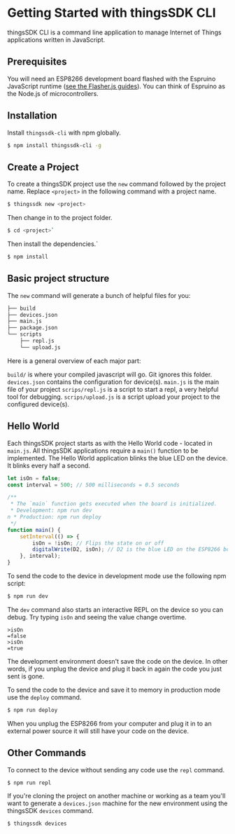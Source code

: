 # Getting Started with thingsSDK CLI

thingsSDK CLI is a command line application to manage Internet of Things applications written in JavaScript.

## Prerequisites

You will need an ESP8266 development board flashed with the Espruino JavaScript runtime ([see the Flasher.js guides](../flasher.js/index.md)). You can think of Espruino as the Node.js of microcontrollers.

## Installation

Install `thingssdk-cli` with npm globally.

 ```bash
 $ npm install thingssdk-cli -g
 ```

## Create a Project

To create a thingsSDK project use the `new` command followed by the project name. Replace `<project>` in the following command with a project name.

```bash
$ thingssdk new <project>
```

Then change in to the project folder.

```bash
$ cd <project>`
```
Then install the dependencies.`

```bash
$ npm install
```

## Basic project structure

The `new` command will generate a bunch of helpful files for you:

```bash
├── build
├── devices.json
├── main.js
├── package.json
└── scripts
    ├── repl.js
    └── upload.js
```

Here is a general overview of each major part:

`build/` is where your compiled javascript will go. Git ignores this folder.
`devices.json` contains the configuration for device(s).
`main.js` is the main file of your project
`scrips/repl.js` is a script to start a repl, a very helpful tool for debugging.
`scrips/upload.js` is a script upload your project to the configured device(s).

## Hello World
Each thingsSDK project starts as with the Hello World code - located in `main.js`. All thingsSDK applications require a `main()` function to be implemented. The Hello World application blinks the blue LED on the device. It blinks every half a second.

```javascript
let isOn = false;
const interval = 500; // 500 milliseconds = 0.5 seconds

/**
 * The `main` function gets executed when the board is initialized.
 * Development: npm run dev
n * Production: npm run deploy
 */
function main() {
    setInterval(() => {
        isOn = !isOn; // Flips the state on or off
        digitalWrite(D2, isOn); // D2 is the blue LED on the ESP8266 boards
    }, interval);
}
```

To send the code to the device in development mode use the following npm script:

```bash
$ npm run dev
```

The `dev` command also starts an interactive REPL on the device so you can debug. Try typing `isOn` and seeing the value change overtime.

```
>isOn
=false
>isOn
=true
```

The development environment doesn't save the code on the device. In other words, if you unplug the device and plug it back in again the code you just sent is gone.

To send the code to the device and save it to memory in production mode use the `deploy` command.

```bash
$ npm run deploy
```
When you unplug the ESP8266 from your computer and plug it in to an external power source it will still have your code on the device.

## Other Commands

To connect to the device without sending any code use the `repl` command.

```bash
$ npm run repl
```

If you're cloning the project on another machine or working as a team you'll want to generate a `devices.json` machine for the new environment using the thingsSDK `devices` command.

```bash
$ thingssdk devices
```
